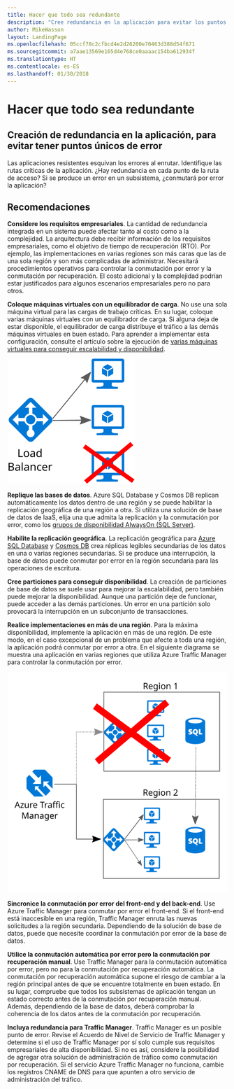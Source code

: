 ```yaml
---
title: Hacer que todo sea redundante
description: "Cree redundancia en la aplicación para evitar los puntos únicos de error."
author: MikeWasson
layout: LandingPage
ms.openlocfilehash: 05ccf78c2cfbcd4e2d26200e70463d388d54f671
ms.sourcegitcommit: a7aae13569e165d4e768ce0aaaac154ba612934f
ms.translationtype: HT
ms.contentlocale: es-ES
ms.lasthandoff: 01/30/2018
---
```

# <a name="make-all-things-redundant"></a>Hacer que todo sea redundante

## <a name="build-redundancy-into-your-application-to-avoid-having-single-points-of-failure"></a>Creación de redundancia en la aplicación, para evitar tener puntos únicos de error

Las aplicaciones resistentes esquivan los errores al enrutar. Identifique las rutas críticas de la aplicación. ¿Hay redundancia en cada punto de la ruta de acceso? Si se produce un error en un subsistema, ¿conmutará por error la aplicación?

## <a name="recommendations"></a>Recomendaciones 

**Considere los requisitos empresariales**. La cantidad de redundancia integrada en un sistema puede afectar tanto al costo como a la complejidad. La arquitectura debe recibir información de los requisitos empresariales, como el objetivo de tiempo de recuperación (RTO). Por ejemplo, las implementaciones en varias regiones son más caras que las de una sola región y son más complicadas de administrar. Necesitará procedimientos operativos para controlar la conmutación por error y la conmutación por recuperación. El costo adicional y la complejidad podrían estar justificados para algunos escenarios empresariales pero no para otros.

**Coloque máquinas virtuales con un equilibrador de carga**. No use una sola máquina virtual para las cargas de trabajo críticas. En su lugar, coloque varias máquinas virtuales con un equilibrador de carga. Si alguna deja de estar disponible, el equilibrador de carga distribuye el tráfico a las demás máquinas virtuales en buen estado. Para aprender a implementar esta configuración, consulte el artículo sobre la ejecución de [varias máquinas virtuales para conseguir escalabilidad y disponibilidad][multi-vm-blueprint].

![](./images/load-balancing.svg)

**Replique las bases de datos**. Azure SQL Database y Cosmos DB replican automáticamente los datos dentro de una región y se puede habilitar la replicación geográfica de una región a otra. Si utiliza una solución de base de datos de IaaS, elija una que admita la replicación y la conmutación por error, como los [grupos de disponibilidad AlwaysOn (SQL Server)][sql-always-on]. 

**Habilite la replicación geográfica**. La replicación geográfica para [Azure SQL Database][sql-geo-replication] y [Cosmos DB][cosmosdb-geo-replication] crea réplicas legibles secundarias de los datos en una o varias regiones secundarias. Si se produce una interrupción, la base de datos puede conmutar por error en la región secundaria para las operaciones de escritura.

**Cree particiones para conseguir disponibilidad**. La creación de particiones de base de datos se suele usar para mejorar la escalabilidad, pero también puede mejorar la disponibilidad. Aunque una partición deje de funcionar, puede acceder a las demás particiones. Un error en una partición solo provocará la interrupción en un subconjunto de transacciones. 

**Realice implementaciones en más de una región**. Para la máxima disponibilidad, implemente la aplicación en más de una región. De este modo, en el caso excepcional de un problema que afecte a toda una región, la aplicación podrá conmutar por error a otra. En el siguiente diagrama se muestra una aplicación en varias regiones que utiliza Azure Traffic Manager para controlar la conmutación por error.

![](images/failover.svg)

**Sincronice la conmutación por error del front-end y del back-end**. Use Azure Traffic Manager para conmutar por error el front-end. Si el front-end está inaccesible en una región, Traffic Manager enruta las nuevas solicitudes a la región secundaria. Dependiendo de la solución de base de datos, puede que necesite coordinar la conmutación por error de la base de datos. 

**Utilice la conmutación automática por error pero la conmutación por recuperación manual**. Use Traffic Manager para la conmutación automática por error, pero no para la conmutación por recuperación automática. La conmutación por recuperación automática supone el riesgo de cambiar a la región principal antes de que se encuentre totalmente en buen estado. En su lugar, compruebe que todos los subsistemas de aplicación tengan un estado correcto antes de la conmutación por recuperación manual. Además, dependiendo de la base de datos, deberá comprobar la coherencia de los datos antes de la conmutación por recuperación.

**Incluya redundancia para Traffic Manager**. Traffic Manager es un posible punto de error. Revise el Acuerdo de Nivel de Servicio de Traffic Manager y determine si el uso de Traffic Manager por sí solo cumple sus requisitos empresariales de alta disponibilidad. Si no es así, considere la posibilidad de agregar otra solución de administración de tráfico como conmutación por recuperación. Si el servicio Azure Traffic Manager no funciona, cambie los registros CNAME de DNS para que apunten a otro servicio de administración del tráfico.



<!-- links -->

[multi-vm-blueprint]: ../../reference-architectures/virtual-machines-windows/multi-vm.md

[cassandra]: http://cassandra.apache.org/
[cosmosdb-geo-replication]: /azure/cosmos-db/distribute-data-globally
[sql-always-on]: https://msdn.microsoft.com/library/hh510230.aspx
[sql-geo-replication]: /azure/sql-database/sql-database-geo-replication-overview
